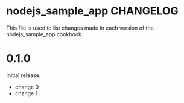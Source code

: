 # nodejs_sample_app CHANGELOG

This file is used to list changes made in each version of the nodejs_sample_app cookbook.

# 0.1.0

Initial release.

- change 0
- change 1

